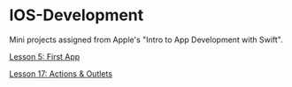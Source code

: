 # IOS-Development
Mini projects assigned from Apple's "Intro to App Development with Swift".

[Lesson 5: First App](https://github.com/GabrielCee27/singlePhoto_xcode_appDev)

[Lesson 17: Actions & Outlets](https://github.com/GabrielCee27/colorMix)
